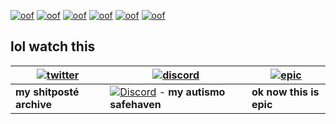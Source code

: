 [![oof](https://cdn.discordapp.com/emojis/402475241340665866.png)](https://timbstagram.com) [![oof](https://cdn.discordapp.com/emojis/402475241340665866.png)](https://timbstagram.com) [![oof](https://cdn.discordapp.com/emojis/402475241340665866.png)](https://timbstagram.com) [![oof](https://cdn.discordapp.com/emojis/402475241340665866.png)](https://timbstagram.com) [![oof](https://cdn.discordapp.com/emojis/402475241340665866.png)](https://timbstagram.com) [![oof](https://cdn.discordapp.com/emojis/402475241340665866.png)](https://timbstagram.com)

## lol watch this

| [![twitter](https://cdn.discordapp.com/attachments/155726317222887425/252192520094613504/twiter_banner.JPG)](https://twitter.com/Landowo) | [![discord](https://cdn.discordapp.com/attachments/266240393639755778/281920766490968064/discord.png)](https://discord.gg/WvReqEt) | [![epic](https://cdn.discordapp.com/attachments/517421315511025677/517432701582573588/epic.png)](https://minecraft.net/en-us/)
| --- | --- | --- |
| **my shitposté archive** | [![Discord](https://discordapp.com/api/guilds/374023992253743105/widget.png)](https://discord.gg/WvReqEt) - **my autismo safehaven** | **ok now this is epic** |
